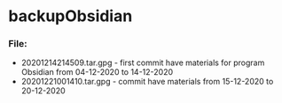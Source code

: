 # backupObsidian

### File:

- 20201214214509.tar.gpg - first commit have materials for program Obsidian from 04-12-2020 to 14-12-2020
- 20201221001410.tar.gpg - commit have materials from 15-12-2020 to 20-12-2020


